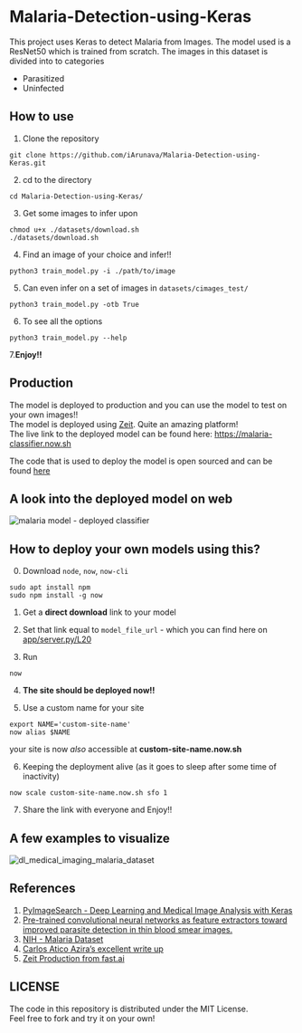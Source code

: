 # Malaria-Detection-using-Keras

This project uses Keras to detect Malaria from Images. The model used is a ResNet50 which is trained from scratch.
The images in this dataset is divided into to categories
- Parasitized
- Uninfected

## How to use

1. Clone the repository
```
git clone https://github.com/iArunava/Malaria-Detection-using-Keras.git
```

2. cd to the directory
```
cd Malaria-Detection-using-Keras/
```

3. Get some images to infer upon
```
chmod u+x ./datasets/download.sh
./datasets/download.sh
```

4. Find an image of your choice and infer!!
```
python3 train_model.py -i ./path/to/image
```

5. Can even infer on a set of images in `datasets/cimages_test/`
```
python3 train_model.py -otb True
```

6. To see all the options
```
python3 train_model.py --help
```

7.**Enjoy!!**

## Production

The model is deployed to production and you can use the model to test on your own images!!<br/>
The model is deployed using [Zeit](https://zeit.co/). Quite an amazing platform!<br/>
The live link to the deployed model can be found here: https://malaria-classifier.now.sh <br/>

The code that is used to deploy the model is open sourced and can be found [here](https://github.com/iArunava/Malaria-Detection-using-Keras/tree/master/zeit)

## A look into the deployed model on web

![malaria model - deployed classifier](https://user-images.githubusercontent.com/26242097/50305612-5d29eb80-04b9-11e9-9feb-7c0eb58483c6.png)

## How to deploy your own models using this?

0. Download `node`, `now`, `now-cli`
```
sudo apt install npm
sudo npm install -g now
```

1. Get a **direct download** link to your model

2. Set that link equal to `model_file_url` - which you can find here on [app/server.py/L20](https://github.com/iArunava/Malaria-Detection-using-Keras/blob/master/zeit/app/server.py#L20)

3. Run
```
now
```

4. **The site should be deployed now!!**

5. Use a custom name for your site
```
export NAME='custom-site-name'
now alias $NAME
```
your site is now *also* accessible at **custom-site-name.now.sh**

6. Keeping the deployment alive (as it goes to sleep after some time of inactivity)
```
now scale custom-site-name.now.sh sfo 1
```

7. Share the link with everyone and Enjoy!!


## A few examples to visualize

![dl_medical_imaging_malaria_dataset](https://user-images.githubusercontent.com/26242097/50046086-713da980-00c3-11e9-9c79-db215df220e2.jpg)

## References

1. [PyImageSearch - Deep Learning and Medical Image Analysis with Keras](https://www.pyimagesearch.com/2018/12/03/deep-learning-and-medical-image-analysis-with-keras/)
2. [Pre-trained convolutional neural networks as feature extractors toward improved parasite detection in thin blood smear images.](https://lhncbc.nlm.nih.gov/system/files/pub9752.pdf)
3. [NIH - Malaria Dataset](https://ceb.nlm.nih.gov/repositories/malaria-datasets/)
4. [Carlos Atico Azira’s excellent write up](https://blog.insightdatascience.com/https-blog-insightdatascience-com-malaria-hero-a47d3d5fc4bb)
5. [Zeit Production from fast.ai](https://github.com/fastai/course-v3/tree/master/docs/production)

## LICENSE

The code in this repository is distributed under the MIT License. <br/>
Feel free to fork and try it on your own!
